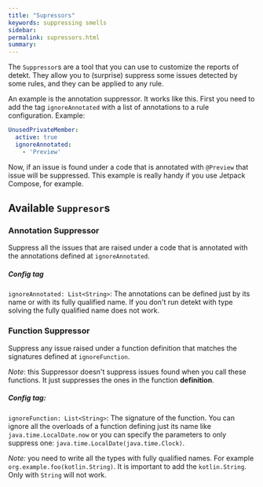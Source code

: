 ```yaml
---
title: "Supressors"
keywords: suppressing smells
sidebar: 
permalink: supressors.html
summary:
---
```


The `Suppressor`s are a tool that you can use to customize the reports of detekt. They allow you to (surprise) suppress
some issues detected by some rules, and they can be applied to any rule.

An example is the annotation suppressor. It works like this. First you need to add the tag `ignoreAnnotated` with a list 
of annotations to a rule configuration. Example:

```yaml
UnusedPrivateMember:
  active: true
  ignoreAnnotated:
    - 'Preview'
```

Now, if an issue is found under a code that is annotated with `@Preview` that issue will be suppressed. This example is
really handy if you use Jetpack Compose, for example.

## Available `Suppresor`s

### Annotation Suppressor

Suppress all the issues that are raised under a code that is annotated with the annotations defined at
`ignoreAnnotated`.

##### Config tag

`ignoreAnnotated: List<String>`: The annotations can be defined just by its name or with its fully qualified name.
If you don't run detekt with type solving the fully qualified name does not work.

### Function Suppressor

Suppress any issue raised under a function definition that matches the signatures defined at `ignoreFunction`.

*Note*: this Suppressor doesn't suppress issues found when you call these functions. It just suppresses the ones in the
function **definition**.

##### Config tag:

`ignoreFunction: List<String>`: The signature of the function. You can ignore all the overloads of a function defining
just its name like `java.time.LocalDate.now` or you can specify the parameters to only suppress one: 
`java.time.LocalDate(java.time.Clock)`.

*Note:* you need to write all the types with fully qualified names. For example `org.example.foo(kotlin.String)`. It is
important to add the `kotlin.String`. Only with `String` will not work.
